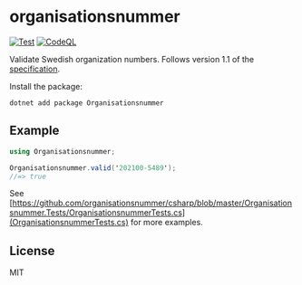 # organisationsnummer 
[![Test](https://github.com/organisationsnummer/csharp/actions/workflows/test.yml/badge.svg?branch=master)](https://github.com/organisationsnummer/csharp/actions/workflows/test.yml)
[![CodeQL](https://github.com/organisationsnummer/csharp/actions/workflows/analysis.yml/badge.svg?branch=master)](https://github.com/organisationsnummer/csharp/actions/workflows/analysis.yml)

Validate Swedish organization numbers. Follows version 1.1 of the [specification](https://github.com/organisationsnummer/meta#package-specification-v11).

Install the package:

```
dotnet add package Organisationsnummer
```

## Example

```c#
using Organisationsnummer;

Organisationsnummer.valid('202100-5489');
//=> true
```

See [https://github.com/organisationsnummer/csharp/blob/master/Organisationsnummer.Tests/OrganisationsnummerTests.cs](OrganisationsnummerTests.cs) for more examples.

## License

MIT

